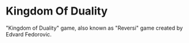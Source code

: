 # Kingdom Of Duality

"Kingdom of Duality" game, also known as "Reversi" game created by Edvard Fedorovic.
